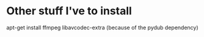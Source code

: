 # Other stuff I've to install

apt-get install ffmpeg libavcodec-extra (because of the pydub dependency)
